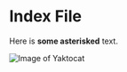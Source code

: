 # Index File
Here is **some asterisked** text.

![Image of Yaktocat](https://octodex.github.com/images/yaktocat.png)
